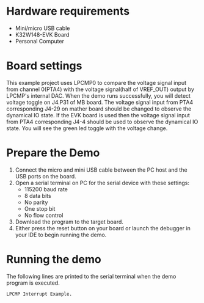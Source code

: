 Hardware requirements
=====================
- Mini/micro USB cable
- K32W148-EVK Board
- Personal Computer

Board settings
==============
This example project uses LPCMP0 to compare the voltage signal input from channel 0(PTA4)
with the voltage signal(half of VREF_OUT) output by LPCMP's internal DAC.
When the demo runs successfully, you will detect voltage toggle on J4.P31 of MB board.
The voltage signal input from PTA4 corresponding J4-29 on mather board should be changed
to observe the dynamical IO state.
If the EVK board is used then the voltage signal input from PTA4 corresponding J4-4 should
be used to observe the dynamical IO state. You will see the green led toggle with the voltage change.

Prepare the Demo
================
1. Connect the micro and mini USB cable between the PC host and the USB ports on the board.
2. Open a serial terminal on PC for the serial device with these settings:
    - 115200 baud rate
    - 8 data bits
    - No parity
    - One stop bit
    - No flow control
3. Download the program to the target board.
4. Either press the reset button on your board or launch the debugger in your IDE to begin running
   the demo.

Running the demo
================
The following lines are printed to the serial terminal when the demo program is executed.
~~~~~~~~~~~~~~~~~~~~~~~~~~~~~~~~~~~~~~~~
LPCMP Interrupt Example.
~~~~~~~~~~~~~~~~~~~~~~~~~~~~~~~~~~~~~~~~

